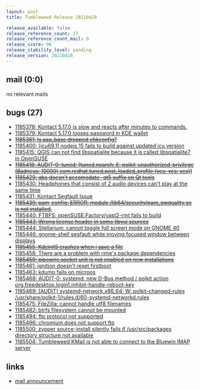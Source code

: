 ```yaml
---
layout: post
title: Tumbleweed Release 20210428

release_available: false
release_reference_count: 27
release_reference_count_mail: 0
release_score: 96
release_stability_level: pending
release_version: 20210428
---
```


## mail (0:0)

no relevant mails

## bugs (27)

<!--more-->

- [1185378: Kontact 5.17.0 is slow and reacts after minutes to commands.](https://bugzilla.opensuse.org/show_bug.cgi?id=1185378)
- [1185379: Kontact 5.17.0 looses password in KDE wallet](https://bugzilla.opensuse.org/show_bug.cgi?id=1185379)
- ~~[1185381: Is aaa_base dropped chkconfig?](https://bugzilla.opensuse.org/show_bug.cgi?id=1185381)~~
- [1185400: \[icu69.1\] nodejs 15 fails to build against updated icu version](https://bugzilla.opensuse.org/show_bug.cgi?id=1185400)
- [1185415: QGIS can not find libspatialite because it is called libspatialite7 in OpenSUSE](https://bugzilla.opensuse.org/show_bug.cgi?id=1185415)
- ~~[1185418: AUDIT-0: tuned: \[tuned.noarch: E: polkit-unauthorized-privilege (Badness: 10000) com.redhat.tuned.post_loaded_profile (yes: yes: yes)\]](https://bugzilla.opensuse.org/show_bug.cgi?id=1185418)~~
- ~~[1185429: qbs doesn't accomodate -qt5 suffix on Qt tools](https://bugzilla.opensuse.org/show_bug.cgi?id=1185429)~~
- [1185430: Headphones that consist of 2 audio devices can't play at the same time](https://bugzilla.opensuse.org/show_bug.cgi?id=1185430)
- [1185431: Kontact Segfault Issue](https://bugzilla.opensuse.org/show_bug.cgi?id=1185431)
- ~~[1185439: pam-config: ERROR: module /lib64/security/pam_pwquality.so is not installed.](https://bugzilla.opensuse.org/show_bug.cgi?id=1185439)~~
- [1185440: FTBFS: openSUSE:Factory/yast2-rmt fails to build](https://bugzilla.opensuse.org/show_bug.cgi?id=1185440)
- ~~[1185443: Wrong license header in some libyui sources](https://bugzilla.opensuse.org/show_bug.cgi?id=1185443)~~
- [1185444: Stellarium: cannot toggle full screen mode on GNOME 40](https://bugzilla.opensuse.org/show_bug.cgi?id=1185444)
- [1185446: gnome-shell segfault while moving focused window between displays](https://bugzilla.opensuse.org/show_bug.cgi?id=1185446)
- ~~[1185455: Kdeinit5 crashes when i save a file](https://bugzilla.opensuse.org/show_bug.cgi?id=1185455)~~
- [1185458: There are a problem with rime's package dependencies](https://bugzilla.opensuse.org/show_bug.cgi?id=1185458)
- ~~[1185459: pipewire.socket unit is not enabled on new installations](https://bugzilla.opensuse.org/show_bug.cgi?id=1185459)~~
- [1185461: ignition doesn't reset firstboot](https://bugzilla.opensuse.org/show_bug.cgi?id=1185461)
- [1185463: kdump fails on microos](https://bugzilla.opensuse.org/show_bug.cgi?id=1185463)
- [1185468: AUDIT-0: systemd: new D-Bus method / polkit action org.freedesktop.login1.inhibit-handle-reboot-key](https://bugzilla.opensuse.org/show_bug.cgi?id=1185468)
- [1185469: \[AUDIT\] systemd-network.x86_64: W: polkit-changed-rules /usr/share/polkit-1/rules.d/60-systemd-networkd.rules](https://bugzilla.opensuse.org/show_bug.cgi?id=1185469)
- [1185475: FileZilla: cannot handle utf8 filenames](https://bugzilla.opensuse.org/show_bug.cgi?id=1185475)
- [1185482: btrfs filesystem cannot be mounted](https://bugzilla.opensuse.org/show_bug.cgi?id=1185482)
- [1185494: ftp protocol not supported](https://bugzilla.opensuse.org/show_bug.cgi?id=1185494)
- [1185496: chromium does not support ftp](https://bugzilla.opensuse.org/show_bug.cgi?id=1185496)
- [1185500: zypper source-install silently fails if /usr/src/packages directory structure not available](https://bugzilla.opensuse.org/show_bug.cgi?id=1185500)
- [1185504: Tumbleweed KMail is not able to connect to the Bluewin IMAP server](https://bugzilla.opensuse.org/show_bug.cgi?id=1185504)



## links

- [mail announcement](https://github.com/boombatower/tumbleweed-review/issues/10)
